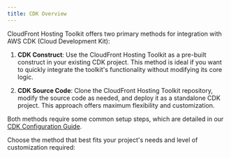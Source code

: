 ```yaml
---
title: CDK Overview
---
```


CloudFront Hosting Toolkit offers two primary methods for integration with AWS CDK (Cloud Development Kit):

1. **CDK Construct**: Use the CloudFront Hosting Toolkit as a pre-built construct in your existing CDK project. This method is ideal if you want to quickly integrate the toolkit's functionality without modifying its core logic.

2. **CDK Source Code**: Clone the CloudFront Hosting Toolkit repository, modify the source code as needed, and deploy it as a standalone CDK project. This approach offers maximum flexibility and customization.

Both methods require some common setup steps, which are detailed in our [CDK Configuration Guide](cdk-configuration-guide.md).

Choose the method that best fits your project's needs and level of customization required:
